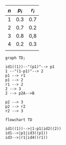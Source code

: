 
| $n$ | $p_{i}$ | $r_i$ |
| --- | ------- | ----- |
| 1   | 0.3     | 0.7   |
| 2   | 0.7     | 0.2   |
| 3   | 0.8     | 0,8   |
| 4   | 0.2     | 0.3   |
|     |         |       |
```mermaid
graph TD;

id1((1))--"(p1)"--> p1
1 --"(1-p1)"--> 2
p1 --> r1
p1 --> 2
r1 --> 2
2 --> 3
2 --> p2A-->B

p2 --> 3
p2 --> r2
r2 --> 3
```


```mermaid
flowchart TD

id1((1))-->|1-p1|id2((2))
id1-->|p1|id3((p1))
id3-->|r1|id4((r1))




```

